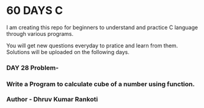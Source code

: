 # 60 DAYS C
I am creating this repo for beginners to understand and practice C language through various programs.

You will get new questions everyday to pratice and learn from them.
Solutions will be uploaded on the following days.

<h3>DAY 28 Problem-</h3>
<h3>Write a Program to calculate cube of a number using function.<br>

<br>
Author - Dhruv Kumar Rankoti